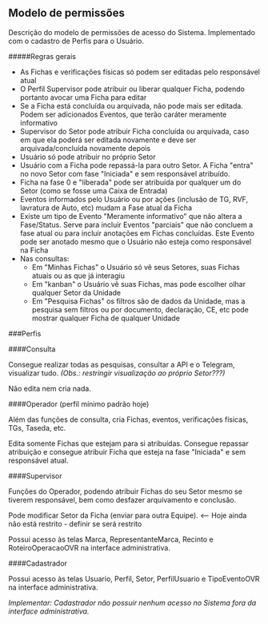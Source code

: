 ## Modelo de permissões

Descrição do modelo de permissões de  acesso do Sistema. 
Implementado com o cadastro de Perfis para o  Usuário.

#####Regras gerais
- As Fichas e verificações físicas só podem ser editadas pelo responsável atual
- O Perfil Supervisor pode atribuir ou liberar qualquer Ficha, podendo portanto avocar uma Ficha para editar
- Se a Ficha está concluída ou arquivada, não pode mais ser editada. Podem ser adicionados Eventos, que terão
caráter meramente informativo
- Supervisor do Setor pode atribuir Ficha concluída ou arquivada, caso em que ela poderá ser editada novamente 
e deve ser arquivada/concluída novamente depois
- Usuário só pode atribuir no próprio Setor
- Usuário com a Ficha pode repassá-la para outro Setor. A Ficha "entra" no novo Setor com fase "Iniciada" e sem 
responsável atribuído.
- Ficha na fase 0 e "liberada" pode ser atribuída por qualquer um do Setor (como se fosse uma Caixa de Entrada)
- Eventos informados pelo Usuário ou por ações (inclusão de TG, RVF, lavratura de Auto, etc) mudam a Fase atual da Ficha
- Existe um tipo de Evento "Meramente informativo" que não altera a Fase/Status. Serve para incluir Eventos "parciais" que
  não concluem a fase atual ou para incluir anotações em Fichas concluídas. Este Evento pode ser anotado mesmo que o 
  Usuário não esteja como responsável na Ficha
- Nas consultas:
  - Em "Minhas Fichas" o Usuário só vê seus Setores, suas Fichas atuais ou as que já interagiu
  - Em "kanban" o Usuário vê suas Fichas, mas pode escolher olhar qualquer Setor da Unidade
  - Em "Pesquisa Fichas" os filtros são de dados da Unidade, mas a pesquisa sem filtros ou por documento, declaração, CE,
    etc pode mostrar qualquer Ficha de qualquer Unidade
 
###Perfis

####Consulta 

Consegue realizar todas as pesquisas, consultar a API e o Telegram, visualizar tudo. 
*(Obs.: restringir visualização ao próprio Setor???)*

Não edita nem cria nada.

####Operador (perfil mínimo padrão hoje)

Além das funções de consulta, cria Fichas, eventos, verificações físicas, TGs, Taseda, etc.

Edita somente Fichas que estejam para si atribuídas. Consegue repassar atribuição e consegue atribuir Ficha que esteja 
na fase "Iniciada" e sem responsável atual.

####Supervisor

Funções do Operador, podendo atribuir Fichas do seu Setor mesmo se tiverem responsável, bem como desfazer arquivamento e
conclusão.
 
Pode modificar Setor da Ficha (enviar para outra Equipe). <-- Hoje ainda não está restrito - definir se será restrito

Possui acesso às telas Marca, RepresentanteMarca, Recinto e RoteiroOperacaoOVR na interface administrativa.

####Cadastrador

Possui acesso às telas Usuario, Perfil, Setor, PerfilUsuario e TipoEventoOVR na interface administrativa.

*Implementar: Cadastrador não possuir nenhum acesso no Sistema fora da interface administrativa.*
